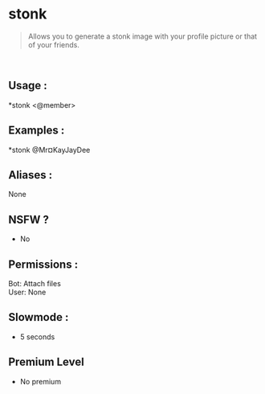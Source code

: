 # stonk

> Allows you to generate a stonk image with your profile picture or that of your friends.

<br>

## Usage :

*stonk <@member>

## Examples :

*stonk @Mr¤KayJayDee

## Aliases :

None

## NSFW ?

- No

## Permissions :

Bot: Attach files
<br>
User: None

## Slowmode :

- 5 seconds

## Premium Level

- No premium